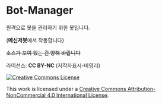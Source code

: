 # Bot-Manager
원격으로 봇을 관리하기 위한 봇입니다.

(**메신저봇**에서 작동합니다)

~~소스가 꼬여 있는 건 양해 바랍니다~~

라이선스: **CC BY-NC** (저작자표시-비영리)
<a rel="license" href="http://creativecommons.org/licenses/by-nc/4.0/">

<img alt="Creative Commons License" style="border-width:0" src="https://i.creativecommons.org/l/by-nc/4.0/88x31.png" /></a>

This work is licensed under a <a rel="license" href="http://creativecommons.org/licenses/by-nc/4.0/">Creative Commons Attribution-NonCommercial 4.0 International License</a>.
